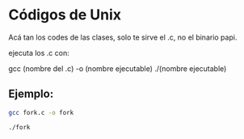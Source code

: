 # Códigos de Unix

Acá tan los codes de las clases, solo te sirve el .c, no el binario papi.

ejecuta los .c con:

gcc (nombre del .c) -o (nombre ejecutable)
./(nombre ejecutable)

## Ejemplo:

```bash
gcc fork.c -o fork
```
```bash
./fork
```
